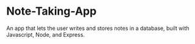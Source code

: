 # Note-Taking-App
An app that lets the user writes and stores notes in a database, built with Javascript, Node, and Express.
